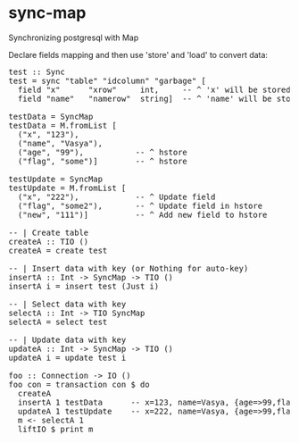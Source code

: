 sync-map
========

Synchronizing postgresql with Map

Declare fields mapping and then use 'store' and 'load' to convert data:

<pre>
test :: Sync
test = sync "table" "idcolumn" "garbage" [
  field "x"      "xrow"     int,     -- ^ 'x' will be stored in 'xrow' column with type int
  field "name"   "namerow"  string]  -- ^ 'name' will be stored in 'namerow' column with type string

testData = SyncMap
testData = M.fromList [
  ("x", "123"),
  ("name", "Vasya"),
  ("age", "99"),           -- ^ hstore
  ("flag", "some")]        -- ^ hstore

testUpdate = SyncMap
testUpdate = M.fromList [
  ("x", "222"),            -- ^ Update field
  ("flag", "some2"),       -- ^ Update field in hstore
  ("new", "111")]          -- ^ Add new field to hstore

-- | Create table
createA :: TIO ()
createA = create test

-- | Insert data with key (or Nothing for auto-key)
insertA :: Int -> SyncMap -> TIO ()
insertA i = insert test (Just i)

-- | Select data with key
selectA :: Int -> TIO SyncMap
selectA = select test

-- | Update data with key
updateA :: Int -> SyncMap -> TIO ()
updateA i = update test i

foo :: Connection -> IO ()
foo con = transaction con $ do
  createA
  insertA 1 testData      -- x=123, name=Vasya, {age=>99,flag=>some}
  updateA 1 testUpdate    -- x=222, name=Vasya, {age=>99,flag=>some2,new=>111}
  m <- selectA 1
  liftIO $ print m
</pre>
